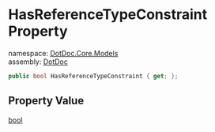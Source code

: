 ﻿# HasReferenceTypeConstraint Property

namespace: [DotDoc\.Core\.Models](../../DotDoc.Core.Models.md)<br />
assembly: [DotDoc](../../../DotDoc.md)



```csharp
public bool HasReferenceTypeConstraint { get; };
```

## Property Value

[bool](https://docs.microsoft.com/dotnet/api/System.Boolean)

